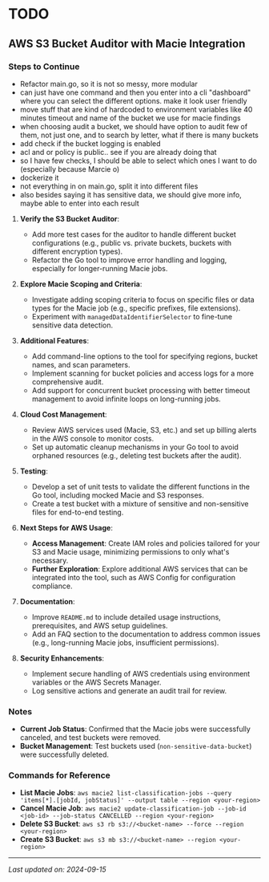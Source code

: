 # TODO

## AWS S3 Bucket Auditor with Macie Integration


### Steps to Continue
- Refactor main.go, so it is not so messy, more modular
- can just have one command and then you enter into a cli "dashboard" where you can select the different options. make it look user friendly
- move stuff that are kind of hardcoded to environment variables like 40 minutes timeout and name of the bucket we use for macie findings
- when choosing audit a bucket, we should have option to audit few of them, not just one, and to search by letter, what if there is many buckets
- add check if the bucket logging is enabled
- acl and or policy is public.. see if you are already doing that
- so I have few checks, I should be able to select which ones I want to do (especially because Marcie o)
- dockerize it
- not everything in on main.go, split it into different files
- also besides saying it has sensitive data, we should give more info, maybe able to enter into each result
1. **Verify the S3 Bucket Auditor**:
   - Add more test cases for the auditor to handle different bucket configurations (e.g., public vs. private buckets, buckets with different encryption types).
   - Refactor the Go tool to improve error handling and logging, especially for longer-running Macie jobs.

2. **Explore Macie Scoping and Criteria**:
   - Investigate adding scoping criteria to focus on specific files or data types for the Macie job (e.g., specific prefixes, file extensions).
   - Experiment with `managedDataIdentifierSelector` to fine-tune sensitive data detection.

3. **Additional Features**:
   - Add command-line options to the tool for specifying regions, bucket names, and scan parameters.
   - Implement scanning for bucket policies and access logs for a more comprehensive audit.
   - Add support for concurrent bucket processing with better timeout management to avoid infinite loops on long-running jobs.

4. **Cloud Cost Management**:
   - Review AWS services used (Macie, S3, etc.) and set up billing alerts in the AWS console to monitor costs.
   - Set up automatic cleanup mechanisms in your Go tool to avoid orphaned resources (e.g., deleting test buckets after the audit).

5. **Testing**:
   - Develop a set of unit tests to validate the different functions in the Go tool, including mocked Macie and S3 responses.
   - Create a test bucket with a mixture of sensitive and non-sensitive files for end-to-end testing.

6. **Next Steps for AWS Usage**:
   - **Access Management**: Create IAM roles and policies tailored for your S3 and Macie usage, minimizing permissions to only what's necessary.
   - **Further Exploration**: Explore additional AWS services that can be integrated into the tool, such as AWS Config for configuration compliance.

7. **Documentation**:
   - Improve `README.md` to include detailed usage instructions, prerequisites, and AWS setup guidelines.
   - Add an FAQ section to the documentation to address common issues (e.g., long-running Macie jobs, insufficient permissions).

8. **Security Enhancements**:
   - Implement secure handling of AWS credentials using environment variables or the AWS Secrets Manager.
   - Log sensitive actions and generate an audit trail for review.

### Notes
- **Current Job Status**: Confirmed that the Macie jobs were successfully canceled, and test buckets were removed.
- **Bucket Management**: Test buckets used (`non-sensitive-data-bucket`) were successfully deleted.

### Commands for Reference
- **List Macie Jobs**: `aws macie2 list-classification-jobs --query 'items[*].[jobId, jobStatus]' --output table --region <your-region>`
- **Cancel Macie Job**: `aws macie2 update-classification-job --job-id <job-id> --job-status CANCELLED --region <your-region>`
- **Delete S3 Bucket**: `aws s3 rb s3://<bucket-name> --force --region <your-region>`
- **Create S3 Bucket**: `aws s3 mb s3://<bucket-name> --region <your-region>`

---

_Last updated on: 2024-09-15_
